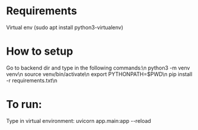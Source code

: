 # Requirements
Virtual env (sudo apt install python3-virtualenv)

# How to setup
Go to backend dir and type in the following commands:\n
python3 -m venv venv\n
source venv/bin/activate\n
export PYTHONPATH=$PWD\n
pip install -r requirements.txt\n

# To run:
Type in virtual environment:
uvicorn app.main:app --reload